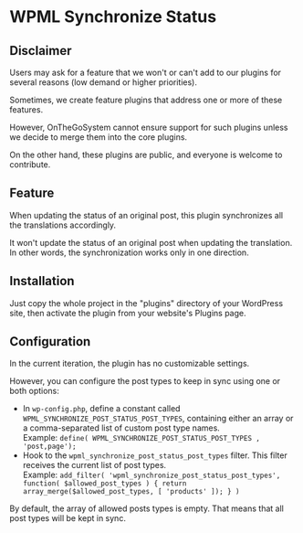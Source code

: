 # WPML Synchronize Status

## Disclaimer

Users may ask for a feature that we won't or can't add to our plugins for several reasons (low demand or higher priorities).

Sometimes, we create feature plugins that address one or more of these features.

However, OnTheGoSystem cannot ensure support for such plugins unless we decide to merge them into the core plugins.

On the other hand, these plugins are public, and everyone is welcome to contribute.

## Feature

When updating the status of an original post, this plugin synchronizes all the translations accordingly.

It won't update the status of an original post when updating the translation. In other words, the synchronization works only in one direction.

## Installation

Just copy the whole project in the "plugins" directory of your WordPress site, then activate the plugin from your website's Plugins page.

## Configuration

In the current iteration, the plugin has no customizable settings.

However, you can configure the post types to keep in sync using one or both options:

- In `wp-config.php`, define a constant called `WPML_SYNCHRONIZE_POST_STATUS_POST_TYPES`, containing either an array or a comma-separated list of custom post type names.  
  Example: `define( WPML_SYNCHRONIZE_POST_STATUS_POST_TYPES , 'post,page');`
- Hook to the `wpml_synchronize_post_status_post_types` filter. This filter receives the current list of post types.  
  Example: `add_filter( 'wpml_synchronize_post_status_post_types', function( $allowed_post_types ) { return array_merge($allowed_post_types, [ 'products' ]); } )`

By default, the array of allowed posts types is empty. That means that all post types will be kept in sync.
